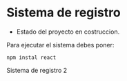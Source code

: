 <h1>Sistema de registro</h1>

- Estado del proyecto en costruccion.

Para ejecutar el sistema debes poner:

````npm instal react````

Sistema de registro 2